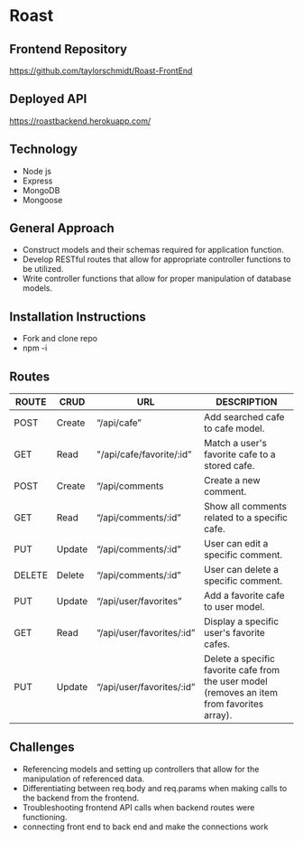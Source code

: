 # Roast
## Frontend Repository
https://github.com/taylorschmidt/Roast-FrontEnd
## Deployed API
https://roastbackend.herokuapp.com/
## Technology
* Node js
* Express
* MongoDB
* Mongoose
## General Approach
* Construct models and their schemas required for application function.
* Develop RESTful routes that allow for appropriate controller functions to be utilized.
* Write controller functions that allow for proper manipulation of database models.
## Installation Instructions
* Fork and clone repo
* npm -i
## Routes

|ROUTE |CRUD  |URL           |DESCRIPTION                          |
|------|------|--------------|-------------------------------------|
|POST  |Create|“/api/cafe” |Add searched cafe to cafe model.     |
|GET   |Read  |"/api/cafe/favorite/:id”|Match a user's favorite cafe to a stored cafe.|
|POST   |Create  |“/api/comments|Create a new comment.      |
|GET  |Read|“/api/comments/:id”|Show all comments related to a specific cafe.     |
|PUT  |Update|“/api/comments/:id”|User can edit a specific comment.|
|DELETE   |Delete|“/api/comments/:id”|User can delete a specific comment.          |
|PUT|Update|“/api/user/favorites”|Add a favorite cafe to user model.         |
|GET|Read|“/api/user/favorites/:id”    |Display a specific user's favorite cafes.|
|PUT|Update|“/api/user/favorites/:id”    |Delete a specific favorite cafe from the user model (removes an item from favorites array).|

## Challenges
* Referencing models and setting up controllers that allow for the manipulation of referenced data.
* Differentiating between req.body and req.params when making calls to the backend from the frontend.
* Troubleshooting frontend API calls when backend routes were functioning.
* connecting front end to back end and make the connections work
